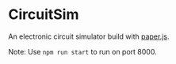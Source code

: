 # CircuitSim

An electronic circuit simulator build with [paper.js](paperjs.org).

Note: Use `npm run start` to run on port 8000.
